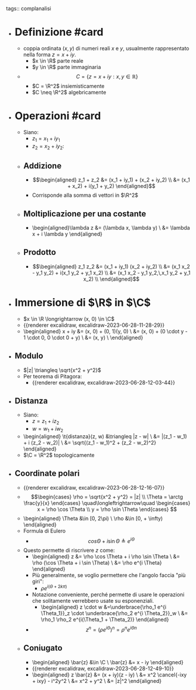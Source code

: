 tags:: complanalisi

- # Definizione #card
	- coppia ordinata $(x, y)$ di numeri reali $x$ e $y$, usualmente rappresentato nella forma $z = x + iy$.
		- $x \in \R$ parte reale
		- $y \in \R$ parte immaginaria
	- $$C = \{z = x + iy : x, y \in \mathbb{R}\}$$
		- $C = \R^2$ insiemisticamente
		- $C \neq \R^2$ algebricamente
- # Operazioni #card
	- Siano:
		- $z_1 = x_1 + iy_1$
		- $z_2 = x_2 + iy_2$:
	- ## Addizione
		- $$\begin{aligned}
		  z_1 + z_2 &= (x_1 + iy_1) + (x_2 + iy_2) \\
		  &= (x_1 + x_2) + i(y_1 + y_2)
		  \end{aligned}$$
		- Corrisponde alla somma di vettori in $\R^2$
	- ## Moltiplicazione per una costante
		- \begin{aligned}\lambda z &= (\lambda x, \lambda y) \\
		  &= \lambda x + i \lambda y
		  \end{aligned}
	- ## Prodotto
		- $$\begin{aligned}
		  z_1 z_2 &= (x_1 + iy_1) (x_2 + iy_2) \\
		  &= (x_1 x_2 - y_1 y_2) + i(x_1 y_2 + y_1 x_2) \\
		  &= (x_1 x_2 - y_1 y_2,\,x_1 y_2 + y_1 x_2) \\
		  \end{aligned}$$
- # Immersione di $\R$ in $\C$
	- $x \in \R \longrightarrow (x, 0) \in \C$
	- {{renderer excalidraw, excalidraw-2023-06-28-11-28-29}}
	- \begin{aligned}
	  x + iy &= (x, 0) + (0, 1)(y, 0) \\
	  &= (x, 0) + (0 \cdot y - 1 \cdot 0, 0 \cdot 0 + y) \\
	  &= (x, y) \\
	  \end{aligned}
- ## Modulo
	- $|z| \triangleq \sqrt{x^2 + y^2}$
	- Per teorema di Pitagora:
		- {{renderer excalidraw, excalidraw-2023-06-28-12-03-44}}
- ## Distanza
	- Siano:
		- $z = z_1 + iz_2$
		- $w = w_1 + iw_2$
	- \begin{aligned}
	  \t{distanza}(z, w) &\triangleq |z - w| \\
	  &= |(z_1 - w_1) + i (z_2 - w_2)| \\
	  &= \sqrt{(z_1 - w_1)^2 + (z_2 - w_2)^2}
	  \end{aligned}
	- $\C = \R^2$ topologicamente
- ## Coordinate polari
	- {{renderer excalidraw, excalidraw-2023-06-28-12-16-07}}
	- $$\begin{cases}
	  \rho = \sqrt{x^2 + y^2} = |z| \\
	  \Theta = \arctg \frac{y}{x}
	  \end{cases}
	  \quad\longleftrightarrow\quad
	  \begin{cases}
	  x = \rho \cos \Theta \\
	  y = \rho \sin \Theta
	  \end{cases}
	  $$
	- \begin{aligned}
	  \Theta &\in [0, 2\pi) \\
	  \rho &\in [0, + \infty)
	  \end{aligned}
	- Formula di Eulero
		- $$cos \Theta + i \sin \Theta \triangleq e ^{i \Theta}$$
	- Questo permette di riscrivere $z$ come:
		- \begin{aligned}
		  z &= \rho \cos \Theta + i \rho \sin \Theta \\
		  &= \rho (\cos \Theta + i \sin \Theta) \\
		  &= \rho e^{i \Theta}
		  \end{aligned}
		- Più generalmente, se voglio permettere che l'angolo faccia "più giri":
			- $\rho e^{i(\Theta + 2k \pi)}$
		- Notazione conveniente, perché permette di usare le operazioni che solitamente verrebbero usate su esponenziali.
			- \begin{aligned}
			  z \cdot w &=\underbrace{\rho_1 e^{i \Theta_1}}_z  \cdot \underbrace{\rho_2 e^{i \Theta_2}}_w \\
			  &= \rho_1 \rho_2 e^{i(\Theta_1 + \Theta_2)}
			  \end{aligned}
		- $$z^n = (\rho e^{i\Theta})^n = \rho^n e^{i\Theta n}$$
	- ## Coniugato
		- \begin{aligned}
		  \bar{z} &\in \C \\
		  \bar{z} &= x - iy
		  \end{aligned}
		- {{renderer excalidraw, excalidraw-2023-06-28-12-49-10}}
		- \begin{aligned}
		  z \bar{z} &= (x + iy)(z - iy) \\
		  &= x^2 \cancel{-ixy + ixy} - i^2y^2 \\
		  &= x^2 + y^2 \\
		  &= |z|^2
		  \end{aligned}